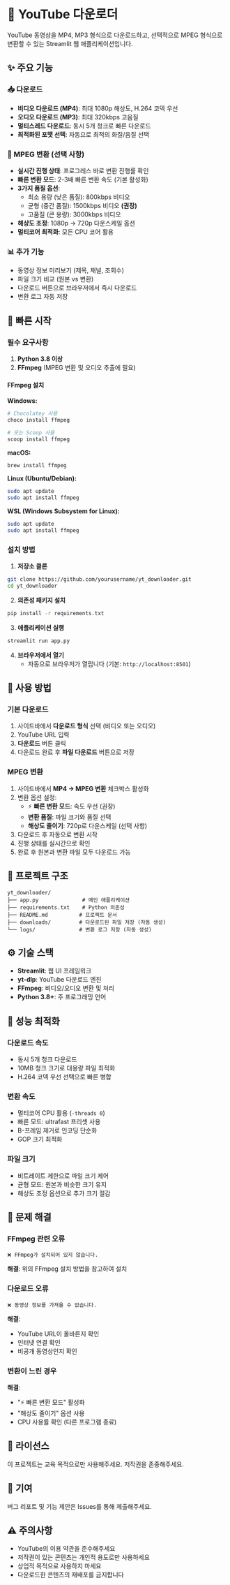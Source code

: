 # 🎥 YouTube 다운로더

YouTube 동영상을 MP4, MP3 형식으로 다운로드하고, 선택적으로 MPEG 형식으로 변환할 수 있는 Streamlit 웹 애플리케이션입니다.

## ✨ 주요 기능

### 📥 다운로드
- **비디오 다운로드 (MP4)**: 최대 1080p 해상도, H.264 코덱 우선
- **오디오 다운로드 (MP3)**: 최대 320kbps 고음질
- **멀티스레드 다운로드**: 동시 5개 청크로 빠른 다운로드
- **최적화된 포맷 선택**: 자동으로 최적의 화질/음질 선택

### 🔄 MPEG 변환 (선택 사항)
- **실시간 진행 상태**: 프로그레스 바로 변환 진행률 확인
- **빠른 변환 모드**: 2-3배 빠른 변환 속도 (기본 활성화)
- **3가지 품질 옵션**:
  - 최소 용량 (낮은 품질): 800kbps 비디오
  - 균형 (중간 품질): 1500kbps 비디오 **(권장)**
  - 고품질 (큰 용량): 3000kbps 비디오
- **해상도 조정**: 1080p → 720p 다운스케일 옵션
- **멀티코어 최적화**: 모든 CPU 코어 활용

### 📊 추가 기능
- 동영상 정보 미리보기 (제목, 채널, 조회수)
- 파일 크기 비교 (원본 vs 변환)
- 다운로드 버튼으로 브라우저에서 즉시 다운로드
- 변환 로그 자동 저장

## 🚀 빠른 시작

### 필수 요구사항

1. **Python 3.8 이상**
2. **FFmpeg** (MPEG 변환 및 오디오 추출에 필요)

#### FFmpeg 설치

**Windows:**
```powershell
# Chocolatey 사용
choco install ffmpeg

# 또는 Scoop 사용
scoop install ffmpeg
```

**macOS:**
```bash
brew install ffmpeg
```

**Linux (Ubuntu/Debian):**
```bash
sudo apt update
sudo apt install ffmpeg
```

**WSL (Windows Subsystem for Linux):**
```bash
sudo apt update
sudo apt install ffmpeg
```

### 설치 방법

1. **저장소 클론**
```bash
git clone https://github.com/yourusername/yt_downloader.git
cd yt_downloader
```

2. **의존성 패키지 설치**
```bash
pip install -r requirements.txt
```

3. **애플리케이션 실행**
```bash
streamlit run app.py
```

4. **브라우저에서 열기**
   - 자동으로 브라우저가 열립니다 (기본: `http://localhost:8501`)

## 📖 사용 방법

### 기본 다운로드

1. 사이드바에서 **다운로드 형식** 선택 (비디오 또는 오디오)
2. YouTube URL 입력
3. **다운로드** 버튼 클릭
4. 다운로드 완료 후 **파일 다운로드** 버튼으로 저장

### MPEG 변환

1. 사이드바에서 **MP4 → MPEG 변환** 체크박스 활성화
2. 변환 옵션 설정:
   - ⚡ **빠른 변환 모드**: 속도 우선 (권장)
   - **변환 품질**: 파일 크기와 품질 선택
   - **해상도 줄이기**: 720p로 다운스케일 (선택 사항)
3. 다운로드 후 자동으로 변환 시작
4. 진행 상태를 실시간으로 확인
5. 완료 후 원본과 변환 파일 모두 다운로드 가능

## 📁 프로젝트 구조

```
yt_downloader/
├── app.py              # 메인 애플리케이션
├── requirements.txt    # Python 의존성
├── README.md          # 프로젝트 문서
├── downloads/         # 다운로드된 파일 저장 (자동 생성)
└── logs/              # 변환 로그 저장 (자동 생성)
```

## ⚙️ 기술 스택

- **Streamlit**: 웹 UI 프레임워크
- **yt-dlp**: YouTube 다운로드 엔진
- **FFmpeg**: 비디오/오디오 변환 및 처리
- **Python 3.8+**: 주 프로그래밍 언어

## 🎯 성능 최적화

### 다운로드 속도
- 동시 5개 청크 다운로드
- 10MB 청크 크기로 대용량 파일 최적화
- H.264 코덱 우선 선택으로 빠른 병합

### 변환 속도
- 멀티코어 CPU 활용 (`-threads 0`)
- 빠른 모드: ultrafast 프리셋 사용
- B-프레임 제거로 인코딩 단순화
- GOP 크기 최적화

### 파일 크기
- 비트레이트 제한으로 파일 크기 제어
- 균형 모드: 원본과 비슷한 크기 유지
- 해상도 조정 옵션으로 추가 크기 절감

## 🔧 문제 해결

### FFmpeg 관련 오류
```
❌ FFmpeg가 설치되어 있지 않습니다.
```
**해결**: 위의 FFmpeg 설치 방법을 참고하여 설치

### 다운로드 오류
```
❌ 동영상 정보를 가져올 수 없습니다.
```
**해결**: 
- YouTube URL이 올바른지 확인
- 인터넷 연결 확인
- 비공개 동영상인지 확인

### 변환이 느린 경우
**해결**:
- "⚡ 빠른 변환 모드" 활성화
- "해상도 줄이기" 옵션 사용
- CPU 사용률 확인 (다른 프로그램 종료)

## 📝 라이선스

이 프로젝트는 교육 목적으로만 사용해주세요. 저작권을 존중해주세요.

## 🤝 기여

버그 리포트 및 기능 제안은 Issues를 통해 제출해주세요.

## ⚠️ 주의사항

- YouTube의 이용 약관을 준수해주세요
- 저작권이 있는 콘텐츠는 개인적 용도로만 사용하세요
- 상업적 목적으로 사용하지 마세요
- 다운로드한 콘텐츠의 재배포를 금지합니다

